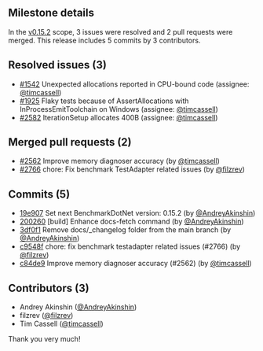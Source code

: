 ## Milestone details

In the [v0.15.2](https://github.com/dotnet/BenchmarkDotNet/issues?q=milestone:v0.15.2) scope, 
3 issues were resolved and 2 pull requests were merged.
This release includes 5 commits by 3 contributors.

## Resolved issues (3)

* [#1542](https://github.com/dotnet/BenchmarkDotNet/issues/1542) Unexpected allocations reported in CPU-bound code (assignee: [@timcassell](https://github.com/timcassell))
* [#1925](https://github.com/dotnet/BenchmarkDotNet/issues/1925) Flaky tests because of AssertAllocations with InProcessEmitToolchain on Windows (assignee: [@timcassell](https://github.com/timcassell))
* [#2582](https://github.com/dotnet/BenchmarkDotNet/issues/2582) IterationSetup allocates 400B (assignee: [@timcassell](https://github.com/timcassell))

## Merged pull requests (2)

* [#2562](https://github.com/dotnet/BenchmarkDotNet/pull/2562) Improve memory diagnoser accuracy (by [@timcassell](https://github.com/timcassell))
* [#2766](https://github.com/dotnet/BenchmarkDotNet/pull/2766) chore: Fix benchmark TestAdapter related issues (by [@filzrev](https://github.com/filzrev))

## Commits (5)

* [19e907](https://github.com/dotnet/BenchmarkDotNet/commit/19e907194e462edc648091ef3c2bb218d6831727) Set next BenchmarkDotNet version: 0.15.2 (by [@AndreyAkinshin](https://github.com/AndreyAkinshin))
* [200260](https://github.com/dotnet/BenchmarkDotNet/commit/200260136816fa7f3f27db5710a5b805be13cb35) [build] Enhance docs-fetch command (by [@AndreyAkinshin](https://github.com/AndreyAkinshin))
* [3df0f1](https://github.com/dotnet/BenchmarkDotNet/commit/3df0f1bf4ede18ccf5744a550832f4ee2d651c5e) Remove docs/_changelog folder from the main branch (by [@AndreyAkinshin](https://github.com/AndreyAkinshin))
* [c9548f](https://github.com/dotnet/BenchmarkDotNet/commit/c9548fa72649c7286555ec9402fbf4893f38cd8c) chore: fix benchmark testadapter related issues (#2766) (by [@filzrev](https://github.com/filzrev))
* [c84de9](https://github.com/dotnet/BenchmarkDotNet/commit/c84de9a0d4af419309743c5f86e765de8d490a90) Improve memory diagnoser accuracy (#2562) (by [@timcassell](https://github.com/timcassell))

## Contributors (3)

* Andrey Akinshin ([@AndreyAkinshin](https://github.com/AndreyAkinshin))
* filzrev ([@filzrev](https://github.com/filzrev))
* Tim Cassell ([@timcassell](https://github.com/timcassell))

Thank you very much!

